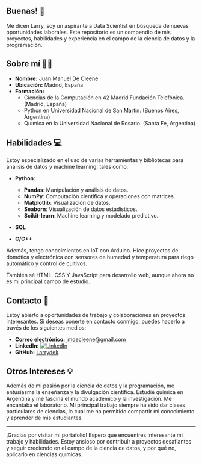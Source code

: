 ## Buenas! 👋

Me dicen Larry, soy un aspirante a Data Scientist en búsqueda de nuevas oportunidades laborales.
Este repositorio es un compendio de mis proyectos, habilidades y experiencia en el campo de la ciencia de datos y la programación.

## Sobre mí 🧑‍🏫

- **Nombre:** Juan Manuel De Cleene
- **Ubicación:** Madrid, España
- **Formación:**
  - Ciencias de la Computación en 42 Madrid Fundación Telefónica. (Madrid, España)
  - Python en Universidad Nacional de San Martín. (Buenos Aires, Argentina)
  - Química en la Universidad Nacional de Rosario. (Santa Fe, Argentina)

## Habilidades 💻

Estoy especializado en el uso de varias herramientas y bibliotecas para análisis de datos y machine learning, tales como:

- **Python**:
  - **Pandas**: Manipulación y análisis de datos.
  - **NumPy**: Computación científica y operaciones con matrices.
  - **Matplotlib**: Visualización de datos.
  - **Seaborn**: Visualización de datos estadísticos.
  - **Scikit-learn**: Machine learning y modelado predictivo.
 
- **SQL**
- **C/C++**

Además, tengo conocimientos en IoT con Arduino.
Hice proyectos de domótica y electrónica con sensores de humedad y temperatura para riego automático y control de cultivos.

También sé HTML, CSS Y JavaScript para desarrollo web, aunque ahora no es mi principal campo de estudio.

## Contacto 📧

Estoy abierto a oportunidades de trabajo y colaboraciones en proyectos interesantes. Si deseas ponerte en contacto conmigo, puedes hacerlo a través de los siguientes medios:

- **Correo electrónico:** [jmdecleene@gmail.com](mailto:jmdecleene@gmail.com)
- **LinkedIn:** [![LinkedIn](https://img.shields.io/badge/-LinkedIn-blue?style=flat-square&logo=linkedin&logoColor=white&link=https://www.linkedin.com/in/tu-perfil-linkedin)](https://www.linkedin.com/in/juan-manuel-de-cleene)
- **GitHub:** [Larrydek](https://github.com/Larrydek)

## Otros Intereses 💡

Además de mi pasión por la ciencia de datos y la programación, me entusiasma la enseñanza y la divulgación científica.
Estudié química en Argentina y me fascina el mundo académico y la investigación. Me encantaba el laboratorio.
Mi principal trabajo siempre ha sido dar clases particulares de ciencias, lo cual me ha permitido compartir mi conocimiento y aprender de mis estudiantes.

---

¡Gracias por visitar mi portafolio!
Espero que encuentres interesante mi trabajo y habilidades. Estoy ansioso por contribuir a proyectos desafiantes y seguir creciendo en el campo de la ciencia de datos, y por qué no, aplicarlo en ciencias químicas.
